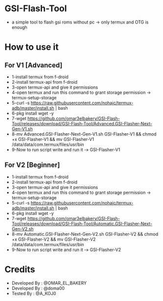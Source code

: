 # GSI-Flash-Tool
- a simple tool to flash gsi roms without pc -> only termux and OTG is enough

# How to use it 
## For V1 [Advanced]
- 1-install termux from f-droid
- 2-install termux-api from f-droid
- 3-open termux-api and give it permissions
- 4-open termux and run this command to grant storage permission -> termux-setup-storage
- 5-curl -s https://raw.githubusercontent.com/nohajc/termux-adb/master/install.sh | bash
- 6-pkg install wget -y
- 7-wget https://github.com/omar3elbakery/GSI-Flash-Tool/releases/download/GSI-Flash-Tool/Advanced.GSI-Flasher-Next-Gen-V1.sh
- 8-mv Advanced.GSI-Flasher-Next-Gen-V1.sh GSI-Flasher-V1 && chmod +x GSI-Flasher-V1 && mv GSI-Flasher-V1 /data/data/com.termux/files/usr/bin
- 9-Now to run script write and run it -» GSI-Flasher-V1
## For V2 [Beginner]
- 1-install termux from f-droid
- 2-install termux-api from f-droid
- 3-open termux-api and give it permissions
- 4-open termux and run this command to grant storage permission -> termux-setup-storage
- 5-curl -s https://raw.githubusercontent.com/nohajc/termux-adb/master/install.sh | bash
- 6-pkg install wget -y
- 7-wget https://github.com/omar3elbakery/GSI-Flash-Tool/releases/download/GSI-Flash-Tool/Automatic.GSI-Flasher-Next-Gen-V2.sh
- 8-mv Automatic.GSI-Flasher-Next-Gen-V2.sh GSI-Flasher-V2 && chmod +x GSI-Flasher-V2 && mv GSI-Flasher-V2 /data/data/com.termux/files/usr/bin
- 9-Now to run script write and run it -» GSI-Flasher-V2
# Credits 
- Developed By : @OMAR_EL_BAKERY
- Developed By : @doma00
- Tested By : @A_KOJ0
